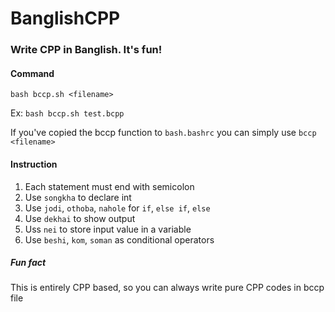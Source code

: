 # BanglishCPP

### Write CPP in Banglish. It's fun!

#### Command

```
bash bccp.sh <filename>
```
Ex: `bash bccp.sh test.bcpp`

If you've copied the bccp function to `bash.bashrc` you can simply use `bccp <filename>`

#### Instruction

1. Each statement must end with semicolon
2. Use `songkha` to declare int
3. Use `jodi`, `othoba`, `nahole` for `if`, `else if`, `else`
4. Use `dekhai` to show output
5. Uss `nei` to store input value in a variable
6. Use `beshi`, `kom`, `soman` as conditional operators

##### Fun fact
This is entirely CPP based, so you can always write pure CPP codes in bccp file
